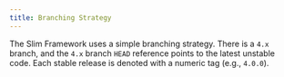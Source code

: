 ```yaml
---
title: Branching Strategy
---
```


The Slim Framework uses a simple branching strategy. 
There is a `4.x` branch, and the `4.x` branch `HEAD` reference points to the latest unstable code. 
Each stable release is denoted with a numeric tag (e.g., `4.0.0`).
